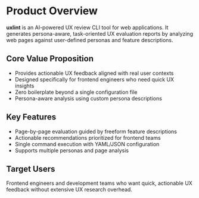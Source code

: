 # Product Overview

**uxlint** is an AI-powered UX review CLI tool for web applications. It generates persona-aware, task-oriented UX evaluation reports by analyzing web pages against user-defined personas and feature descriptions.

## Core Value Proposition

- Provides actionable UX feedback aligned with real user contexts
- Designed specifically for frontend engineers who need quick UX insights
- Zero boilerplate beyond a single configuration file
- Persona-aware analysis using custom persona descriptions

## Key Features

- Page-by-page evaluation guided by freeform feature descriptions
- Actionable recommendations prioritized for frontend teams
- Single command execution with YAML/JSON configuration
- Supports multiple personas and page analysis

## Target Users

Frontend engineers and development teams who want quick, actionable UX feedback without extensive UX research overhead.
